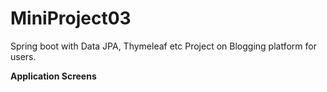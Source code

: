 # MiniProject03
Spring boot with Data JPA, Thymeleaf etc
Project on Blogging platform for users.

**Application Screens**

